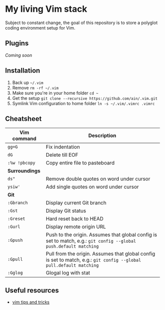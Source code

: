 # My living Vim stack
Subject to constant change, the goal of this repository is to store a polyglot coding environment setup for Vim.

## Plugins
_Coming soon_

## Installation
1. Back up `~/.vim`
2. Remove `rm -rf ~/.vim`
3. Make sure you're in your home folder `cd ~`
4. Get the setup `git clone --recursive https://github.com/ain/.vim.git`
5. Symlink Vim configuration to home folder `ln -s ~/.vim/.vimrc .vimrc`

## Cheatsheet
| Vim command | Description     |
|-------------|-----------------|
| `gg=G`        | Fix indentation |
| `dG`          | Delete till EOF |
| `:%w !pbcopy`  | Copy entire file to pasteboard |
| __Surroundings__ |
| `ds"`         | Remove double quotes on word under cursor |
| `ysiw'`       | Add single quotes on word under cursor |
|__Git__ |
| `:Gbranch`  | Display current Git branch |
| `:Gst`      | Display Git status |
| `:Greset`   | Hard reset back to HEAD |
| `:Gurl`     | Display remote origin URL |
| `:Gpush`    | Push to the origin. Assumes that global config is set to match, e.g.: `git config --global push.default matching` |
| `:Gpull`    | Pull from the origin. Assumes that global config is set to match, e.g.: `git config --global pull.default matching` |
| `:Gglog`    | Glogal log with stat |

## Useful resources
- [vim tips and tricks](http://www.cs.swarthmore.edu/help/vim/home.html) 
